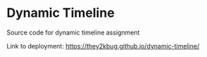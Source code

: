 # Dynamic Timeline

Source code for dynamic timeline assignment

Link to deployment: https://they2kbug.github.io/dynamic-timeline/ 
